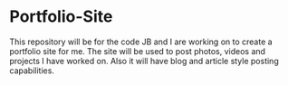 # Portfolio-Site

This repository will be for the code JB and I are working on to create a portfolio site for me.
The site will be used to post photos, videos and projects I have worked on.  Also it will have blog and article style posting capabilities.
